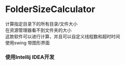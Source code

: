 # FolderSizeCalculator
计算指定目录下的所有目录/文件大小  
在资源管理器看不到文件夹的大小  
这款软件可以进行计算，并且可以自定义线程数和超时时间  
使用swing 带图形界面
### 使用Intellij IDEA开发
